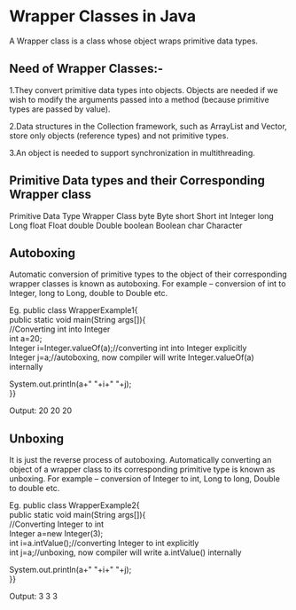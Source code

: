 # Wrapper Classes in Java

A Wrapper class is a class whose object wraps primitive data types.

## Need of Wrapper Classes:-

1.They convert primitive data types into objects. Objects are needed if we wish to modify the arguments passed into a method (because primitive types are passed by value).

2.Data structures in the Collection framework, such as ArrayList and Vector, store only objects (reference types) and not primitive types.

3.An object is needed to support synchronization in multithreading.

## Primitive Data types and their Corresponding Wrapper class

 Primitive Data Type	Wrapper Class
 byte	                Byte
 short	                Short
 int	                Integer
 long	                Long
 float	                Float
 double	                Double
 boolean	            Boolean
 char	                Character


## Autoboxing

Automatic conversion of primitive types to the object of their corresponding wrapper classes is known as autoboxing. For example – conversion of int to Integer, long to Long, double to Double etc.

Eg.
public class WrapperExample1{  
public static void main(String args[]){  
//Converting int into Integer  
int a=20;  
Integer i=Integer.valueOf(a);//converting int into Integer explicitly  
Integer j=a;//autoboxing, now compiler will write Integer.valueOf(a) internally  
  
System.out.println(a+" "+i+" "+j);  
}} 

Output:
20 20 20 

## Unboxing

It is just the reverse process of autoboxing. Automatically converting an object of a wrapper class to its corresponding primitive type is known as unboxing. For example – conversion of Integer to int, Long to long, Double to double etc.

Eg.
public class WrapperExample2{    
public static void main(String args[]){    
//Converting Integer to int    
Integer a=new Integer(3);    
int i=a.intValue();//converting Integer to int explicitly  
int j=a;//unboxing, now compiler will write a.intValue() internally    
    
System.out.println(a+" "+i+" "+j);    
}}

Output:
3 3 3
